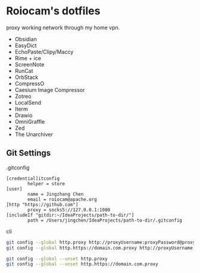 # Roiocam's dotfiles
proxy working network through my home vpn.


- Obsidian
- EasyDict
- EchoPaste/Clipy/Maccy
- Rime + ice
- ScreenNote
- RunCat
- OrbStack
- CompressO
- Caesium Image Compressor
- Zotreo
- LocalSend
- Iterm
- Drawio
- OmniGraffle
- Zed
- The Unarchiver

## Git Settings

.gitconfig
```
[credential]itconfig 
        helper = store
[user]
        name = Jingzhang Chen 
        email = roiocam@apache.org
[http "https://github.com"]
        proxy = socks5://127.0.0.1:1080
[includeIf "gitdir:~/IdeaProjects/path-to-dir/"]
        path = /Users/jingchen/IdeaProjects/path-to-dir/.gitconfig

```

cli

```bash
git config --global http.proxy http://proxyUsername:proxyPassword@proxy.server.com:port
git config --global http.https://domain.com.proxy http://proxyUsername:proxyPassword@proxy.server.com:port

git config --global --unset http.proxy
git config --global --unset http.https://domain.com.proxy

```

